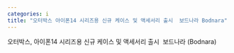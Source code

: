 ```yaml
---
categories: i
title: "오터박스 아이폰14 시리즈용 신규 케이스 및 액세서리 출시  보드나라 Bodnara"
---
```

오터박스, 아이폰14 시리즈용 신규 케이스 및 액세서리 출시&nbsp;&nbsp;보드나라 (Bodnara)